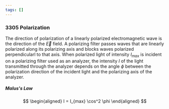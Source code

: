 ```yaml
---
tags: []
---
```


### 3305 Polarization

The direction of polarization of a linearly polarized electromagnetic wave is the direction of the $\vec{E}$ field. A polarizing filter passes waves that are linearly polarized along its polarizing axis and blocks waves polarized perpendicularl to that axis. When polarized light of intensity $I_{max}$ is incident on a polarizing filter used as an analyzer, the intensity $I$ of the light transmitted through the analyzer depends on the angle $\phi$ between the polarization direction of the incident light and the polarizing axis of the analyzer.

##### Malus's Law
$$
\begin{aligned}
I = I_{max} \cos^2 \phi
\end{aligned}
$$
